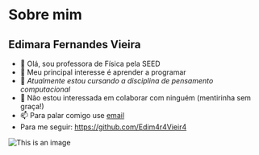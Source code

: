 # Sobre mim
## Edimara Fernandes Vieira
- 👋 Olá, sou professora de Física pela SEED
- 👀 Meu principal interesse é aprender a programar
- 🌱 *Atualmente estou cursando a disciplina de pensamento computacional*
- 💞️ Não estou interessada em colaborar com ninguém (mentirinha sem graça!)
- 📫 Para palar comigo use [email](edimara.vieira@escola.pr.gov.br)
- Para me seguir: https://github.com/Edim4r4Vieir4

![This is an image](https://1.bp.blogspot.com/-OyV8XwES_2o/XxR6I36jzWI/AAAAAAAAeQY/tiOT9HuxEHUGQ_qyIMQK4OnrLHX9aW37wCNcBGAsYHQ/s1600/1.png)



<!---
Edim4r4Vieir4/Edim4r4Vieir4 is a ✨ special ✨ repository because its `README.md` (this file) appears on your GitHub profile.
You can click the Preview link to take a look at your changes.
--->
